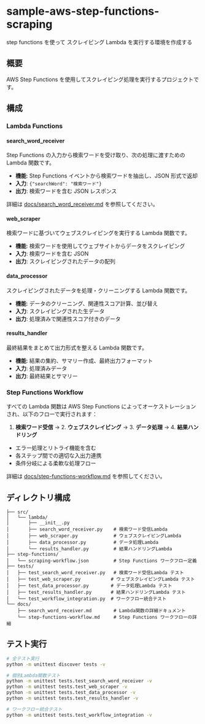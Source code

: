 # sample-aws-step-functions-scraping
step functions を使って スクレイピング Lambda を実行する環境を作成する

## 概要

AWS Step Functions を使用してスクレイピング処理を実行するプロジェクトです。

## 構成

### Lambda Functions

#### search_word_receiver
Step Functions の入力から検索ワードを受け取り、次の処理に渡すための Lambda 関数です。

- **機能**: Step Functions イベントから検索ワードを抽出し、JSON 形式で返却
- **入力**: `{"searchWord": "検索ワード"}`
- **出力**: 検索ワードを含む JSON レスポンス

詳細は [docs/search_word_receiver.md](docs/search_word_receiver.md) を参照してください。

#### web_scraper
検索ワードに基づいてウェブスクレイピングを実行する Lambda 関数です。

- **機能**: 検索ワードを使用してウェブサイトからデータをスクレイピング
- **入力**: 検索ワードを含む JSON
- **出力**: スクレイピングされたデータの配列

#### data_processor
スクレイピングされたデータを処理・クリーニングする Lambda 関数です。

- **機能**: データのクリーニング、関連性スコア計算、並び替え
- **入力**: スクレイピングされた生データ
- **出力**: 処理済みで関連性スコア付きのデータ

#### results_handler
最終結果をまとめて出力形式を整える Lambda 関数です。

- **機能**: 結果の集約、サマリー作成、最終出力フォーマット
- **入力**: 処理済みデータ
- **出力**: 最終結果とサマリー

### Step Functions Workflow

すべての Lambda 関数は AWS Step Functions によってオーケストレーションされ、以下のフローで実行されます：

1. **検索ワード受信** → 2. **ウェブスクレイピング** → 3. **データ処理** → 4. **結果ハンドリング**

- エラー処理とリトライ機能を含む
- 各ステップ間での適切な入出力連携
- 条件分岐による柔軟な処理フロー

詳細は [docs/step-functions-workflow.md](docs/step-functions-workflow.md) を参照してください。

## ディレクトリ構成

```
├── src/
│   └── lambda/
│       ├── __init__.py
│       ├── search_word_receiver.py    # 検索ワード受信Lambda
│       ├── web_scraper.py             # ウェブスクレイピングLambda
│       ├── data_processor.py          # データ処理Lambda
│       └── results_handler.py         # 結果ハンドリングLambda
├── step-functions/
│   └── scraping-workflow.json         # Step Functions ワークフロー定義
├── tests/
│   ├── test_search_word_receiver.py   # 検索ワード受信Lambda テスト
│   ├── test_web_scraper.py           # ウェブスクレイピングLambda テスト
│   ├── test_data_processor.py        # データ処理Lambda テスト
│   ├── test_results_handler.py       # 結果ハンドリングLambda テスト
│   └── test_workflow_integration.py  # ワークフロー統合テスト
└── docs/
    ├── search_word_receiver.md        # Lambda関数の詳細ドキュメント
    └── step-functions-workflow.md     # Step Functions ワークフローの詳細
```

## テスト実行

```bash
# 全テスト実行
python -m unittest discover tests -v

# 個別Lambda関数テスト
python -m unittest tests.test_search_word_receiver -v
python -m unittest tests.test_web_scraper -v
python -m unittest tests.test_data_processor -v
python -m unittest tests.test_results_handler -v

# ワークフロー統合テスト
python -m unittest tests.test_workflow_integration -v
```
